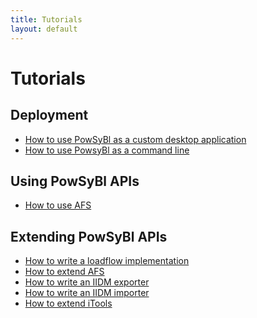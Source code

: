 ```yaml
---
title: Tutorials
layout: default
---
```


# Tutorials

## Deployment

- [How to use PowSyBl as a custom desktop application](powsybl-javafx-packager.md)
- [How to use PowsyBl as a command line]()

## Using PowSyBl APIs

- [How to use AFS](afs/afs-tutorial.md)

## Extending PowSyBl APIs
- [How to write a loadflow implementation]()
- [How to extend AFS]()
- [How to write an IIDM exporter](iidm/exporter.md)
- [How to write an IIDM importer]()
- [How to extend iTools]()
